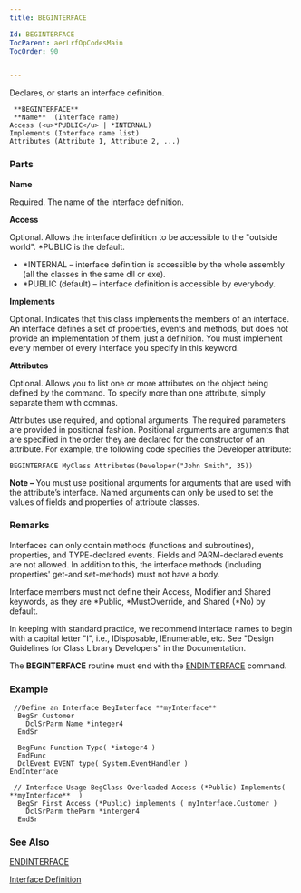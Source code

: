 ```yaml
---
title: BEGINTERFACE

Id: BEGINTERFACE
TocParent: aerLrfOpCodesMain
TocOrder: 90


---
```


Declares, or starts an interface definition. 

```
 **BEGINTERFACE** 
 **Name**  (Interface name)
Access (<u>*PUBLIC</u> | *INTERNAL)
Implements (Interface name list)
Attributes (Attribute 1, Attribute 2, ...)
```

### Parts

**Name** 

Required. The name of the interface definition.


**Access** 

Optional. Allows the interface definition to be accessible to the "outside world". *PUBLIC is the default. 

- *INTERNAL – interface definition is accessible by the whole
                        assembly (all the classes in the same dll or exe).
- *PUBLIC (default) – interface definition is accessible by everybody.


**Implements** 

Optional. Indicates that this class implements the members of an interface. An interface defines a set of properties, events and methods, but does not provide an implementation of them, just a definition. You must implement every member of every interface you specify in this keyword.


**Attributes** 

Optional. Allows you to list one or more attributes on the object being defined by the command. To specify more than one attribute, simply separate them with commas.


Attributes use required, and optional arguments. The required parameters are provided in positional fashion. Positional arguments are arguments that are specified in the order they are declared for the constructor of an attribute. For example, the following code specifies the Developer attribute: 

```
BEGINTERFACE MyClass Attributes(Developer("John Smith", 35))
```

**Note &#8211;** You must use positional arguments for arguments that are used with the attribute’s interface. Named arguments can only be used to set the values of fields and properties of attribute classes.


### Remarks
Interfaces can only contain methods (functions and subroutines), properties, and TYPE-declared events. Fields and PARM-declared events are not allowed. In addition to this, the interface methods (including properties' get-and set-methods) must not have a body. 

Interface members must not define their Access, Modifier and Shared keywords, as they are *Public, *MustOverride, and Shared (*No) by default. 

In keeping with standard practice, we recommend interface names to begin with a capital letter "I", i.e., IDisposable, IEnumerable, etc. See "Design Guidelines for Class Library Developers" in the Documentation. 

The **BEGINTERFACE** routine must end with the [ENDINTERFACE](ENDINTERFACE.html) command. 

### Example

```
 //Define an Interface BegInterface **myInterface** 
  BegSr Customer
    DclSrParm Name *integer4
  EndSr

  BegFunc Function Type( *integer4 )
  EndFunc
  DclEvent EVENT type( System.EventHandler )
EndInterface

 // Interface Usage BegClass Overloaded Access (*Public) Implements( **myInterface**  )
  BegSr First Access (*Public) implements ( myInterface.Customer )
    DclSrParm theParm *interger4
  EndSr
```

### See Also
[ENDINTERFACE](ENDINTERFACE.html)

[Interface Definition](ecrConInterface.html) 
